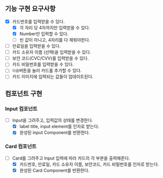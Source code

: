 ## 기능 구현 요구사항

- [x] 카드번호를 입력받을 수 있다.
  - [x] 각 자리 당 4자까지만 입력받을 수 있다.
  - [x] Number만 입력할 수 있다.
  - [ ] 빈 값이 아니고, 4자리를 다 채워야한다.
- [ ] 만료일을 입력받을 수 있다.
- [ ] 카드 소유자 이름 (선택)을 입력받을 수 있다.
- [ ] 보안 코드(CVC/CVV)를 입력받을 수 있다.
- [ ] 카드 비밀번호를 입력받을 수 있다.
- [ ] `다음`버튼을 눌러 카드를 추가할 수 있다.
- [ ] 카드 이미지에 입력되는 값들이 업데이트된다.

## 컴포넌트 구현

### Input 컴포넌트

- [ ] Input을 그려주고, 입력값의 상태를 변경한다.
  - [x] label title, input element를 인자로 받는다.
  - [x] 완성된 input Component를 반환한다.

### Card 컴포넌트

- [ ] Card를 그려주고 Input 입력에 따라 카드의 각 부분을 출력해준다.
  - [x] 카드번호, 만료일, 카드 소유자 이름, 보안코드, 카드 비밀번호를 인자로 받는다.
  - [x] 완성된 Card Component를 반환한다.
